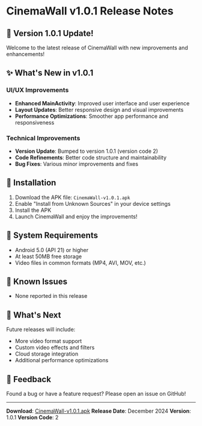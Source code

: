 # CinemaWall v1.0.1 Release Notes

## 🚀 Version 1.0.1 Update!

Welcome to the latest release of CinemaWall with new improvements and enhancements!

## ✨ What's New in v1.0.1

### UI/UX Improvements
- **Enhanced MainActivity**: Improved user interface and user experience
- **Layout Updates**: Better responsive design and visual improvements
- **Performance Optimizations**: Smoother app performance and responsiveness

### Technical Improvements
- **Version Update**: Bumped to version 1.0.1 (version code 2)
- **Code Refinements**: Better code structure and maintainability
- **Bug Fixes**: Various minor improvements and fixes

## 📱 Installation

1. Download the APK file: `CinemaWall-v1.0.1.apk`
2. Enable "Install from Unknown Sources" in your device settings
3. Install the APK
4. Launch CinemaWall and enjoy the improvements!

## 🔧 System Requirements

- Android 5.0 (API 21) or higher
- At least 50MB free storage
- Video files in common formats (MP4, AVI, MOV, etc.)

## 🐛 Known Issues

- None reported in this release

## 📝 What's Next

Future releases will include:
- More video format support
- Custom video effects and filters
- Cloud storage integration
- Additional performance optimizations

## 🤝 Feedback

Found a bug or have a feature request? Please open an issue on GitHub!

---

**Download**: [CinemaWall-v1.0.1.apk](CinemaWall-v1.0.1.apk)
**Release Date**: December 2024
**Version**: 1.0.1
**Version Code**: 2
